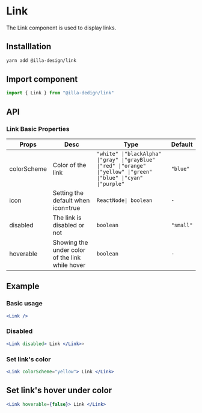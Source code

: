 # Link 

The Link component is used to display links.

## Installlation

```bash
yarn add @illa-design/link
```

## Import component

```jsx
import { Link } from "@illa-dedign/link"
```

## API

### Link Basic Properties

| Props       | Desc                                            | Type                                                         | Default   |
| ----------- | ----------------------------------------------- | ------------------------------------------------------------ | --------- |
| colorScheme | Color of the link                               | `"white" \|"blackAlpha" \|"gray" \|"grayBlue" \|"red" \|"orange" \|"yellow" \|"green" \|"blue" \|"cyan" \|"purple" ` | `"blue"`  |
| icon        | Setting the default when icon=true              | `ReactNode\| boolean`                                        | `-`   |
| disabled    | The link is disabled or not                     | `boolean`                                                    | `"small"` |
| hoverable   | Showing the under color of the link while hover | `boolean`                                                    | `-`       |

### 

## Example

### Basic usage

```jsx
<Link />
```

### Disabled

```jsx
<Link disabled> Link </Link>>
```

### Set link's color

```jsx
<Link colorScheme="yellow"> Link </Link>

```

## Set link's hover under color

```jsx
<Link hoverable={false}> Link </Link>
```


